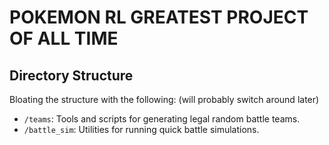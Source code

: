 # POKEMON RL GREATEST PROJECT OF ALL TIME


## Directory Structure
Bloating the structure with the following: (will probably switch around later)
- `/teams`: Tools and scripts for generating legal random battle teams.
- `/battle_sim`: Utilities for running quick battle simulations.